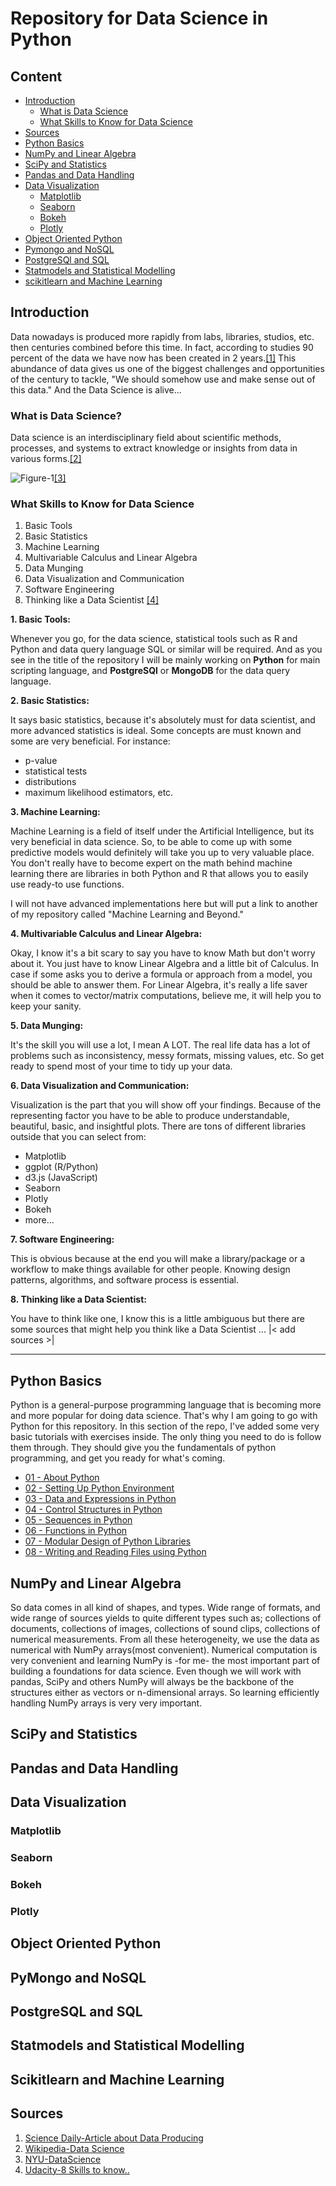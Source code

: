 # Repository for Data Science in Python

## Content

- [Introduction](#introduction)
  - [What is Data Science](#what-is-data-science)
  - [What Skills to Know for Data Science](#what-skills-to-know-for-data-science)
- [Sources](#sources)
- [Python Basics](#python-basics)
- [NumPy and Linear Algebra](#numpy-and-linear-algebra)
- [SciPy and Statistics](#scipy-and-statistics)
- [Pandas and Data Handling](#pandas-and-data-handling)
- [Data Visualization](#data-visualization)
  - [Matplotlib](#matplotlib)
  - [Seaborn](#seaborn)
  - [Bokeh](#bokeh)
  - [Plotly](#plotly)
- [Object Oriented Python](#object-oriented-python)
- [Pymongo and NoSQL](#pymongo-and-nosql)
- [PostgreSQl and SQL](#postgresql)
- [Statmodels and Statistical Modelling](#statmodels-and-statistical-modelling)
- [scikitlearn and Machine Learning](#scikitlearn-and-machine-learning)

## Introduction
Data nowadays is produced more rapidly from labs, libraries, studios, etc. then centuries combined before this time. In fact, according to studies 90 percent of the data we have now has been created in 2 years.[[1]](https://www.sciencedaily.com/releases/2013/05/130522085217.htm) This abundance of data gives us one of the biggest challenges and opportunities of the century to tackle, "We should somehow use and make sense out of this data." And the Data Science is alive...

### What is Data Science?
Data science is an interdisciplinary field about scientific methods, processes, and systems to extract knowledge or insights from data in various forms.[[2]](https://en.wikipedia.org/wiki/Data_science)

![Figure-1](figures/data_science.jpg)[[3]](http://datascience.nyu.edu/what-is-data-science/)

### What Skills to Know for Data Science

1. Basic Tools
2. Basic Statistics
3. Machine Learning
4. Multivariable Calculus and Linear Algebra
5. Data Munging
6. Data Visualization and Communication
7. Software Engineering
8. Thinking like a Data Scientist
[[4]](http://blog.udacity.com/2014/11/data-science-job-skills.html)

__1. Basic Tools:__

Whenever you go, for the data science, statistical tools such as R and Python and data query language SQL or similar will be required. And as you see in the title of the repository I will be mainly working on **Python** for main scripting language, and **PostgreSQl** or **MongoDB** for the data query language.

__2. Basic Statistics:__

It says basic statistics, because it's absolutely must for data scientist, and more advanced statistics is ideal. Some concepts are must known and some are very beneficial. For instance:

- p-value
- statistical tests
- distributions
- maximum likelihood estimators, etc.

__3. Machine Learning:__

Machine Learning is a field of itself under the Artificial Intelligence, but its very beneficial in data science. So, to be able to come up with some predictive models would definitely will take you up to very valuable place. You don't really have to become expert on the math behind machine learning there are libraries in both Python and R that allows you to easily use ready-to use functions.

I will not have advanced implementations here but will put a link to another of my repository called "Machine Learning and Beyond."

__4. Multivariable Calculus and Linear Algebra:__  

Okay, I know it's a bit scary to say you have to know Math but don't worry about it. You just have to know Linear Algebra and a little bit of Calculus. In case if some asks you to derive a formula or approach from a model, you should be able to answer them. For Linear Algebra, it's really a life saver when it comes to vector/matrix computations, believe me, it will help you to keep your sanity.


__5. Data Munging:__

It's the skill you will use a lot, I mean A LOT. The real life data has a lot of problems such as inconsistency, messy formats, missing values, etc. So get ready to spend most of your time to tidy up your data.

__6. Data Visualization and Communication:__

Visualization is the part that you will show off your findings. Because of the representing factor you have to be able to produce understandable, beautiful, basic, and insightful plots. There are tons of different libraries outside that you can select from:

- Matplotlib
- ggplot (R/Python)
- d3.js (JavaScript)
- Seaborn
- Plotly
- Bokeh
- more...

__7. Software Engineering:__

This is obvious because at the end you will make a library/package or a workflow to make things available for other people. Knowing design patterns, algorithms, and software process is essential.

__8. Thinking like a Data Scientist:__

You have to think like one, I know this is a little ambiguous but there are some sources that might help you think like a Data Scientist ... |< add sources >|


---

## Python Basics
Python is a general-purpose programming language that is becoming more and more popular for doing data science. That's why I am going to go with Python for this repository. In this section of the repo, I've added some very basic tutorials with exercises inside. The only thing you need to do is follow them through. They should give you the fundamentals of python programming, and get you ready for what's coming.

- [01 - About Python](Python_Basics/01_About_Python.ipynb)
- [02 - Setting Up Python Environment](Python_Basics/02_Setting_Up.ipynb)
- [03 - Data and Expressions in Python](Python_Basics/03_Data_and_Expressions.ipynb)
- [04 - Control Structures in Python](Python_Basics/04_Control_Structures.ipynb)
- [05 - Sequences in Python](Python_Basics/05_Sequences.ipynb)
- [06 - Functions in Python](Python_Basics/06_Functions.ipynb)
- [07 - Modular Design of Python Libraries](Python_Basics/07_Modular_Design.ipynb)
- [08 - Writing and Reading Files using Python](Python_Basics/08_Writing_Reading_Files.ipynb)

## NumPy and Linear Algebra

So data comes in all kind of shapes, and types. Wide range of formats, and wide range of sources yields to quite different types such as; collections of documents, collections of images, collections of sound clips, collections of numerical measurements. From all these heterogeneity, we use the data as numerical with NumPy arrays(most convenient). Numerical computation is very convenient and learning NumPy is -for me- the most important part of building a foundations for data science. Even though we will work with pandas, SciPy and others NumPy will always be the backbone of the structures either as vectors or n-dimensional arrays. So learning efficiently handling NumPy arrays is very very important.  

## SciPy and Statistics

## Pandas and Data Handling

## Data Visualization

### Matplotlib

### Seaborn

### Bokeh

### Plotly

## Object Oriented Python

## PyMongo and NoSQL

## PostgreSQL and SQL

## Statmodels and Statistical Modelling

## Scikitlearn and Machine Learning

## Sources

1. [Science Daily-Article about Data Producing](https://www.sciencedaily.com/releases/2013/05/130522085217.htm)
2. [Wikipedia-Data Science](https://en.wikipedia.org/wiki/Data_science)
3. [NYU-DataScience](http://datascience.nyu.edu/what-is-data-science/)
4. [Udacity-8 Skills to know..](http://blog.udacity.com/2014/11/data-science-job-skills.html)
